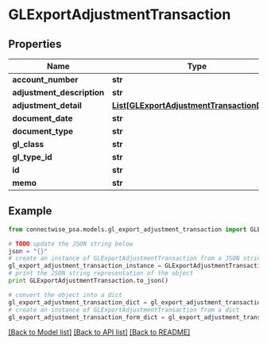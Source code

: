 # GLExportAdjustmentTransaction


## Properties
Name | Type | Description | Notes
------------ | ------------- | ------------- | -------------
**account_number** | **str** |  | [optional] 
**adjustment_description** | **str** |  | [optional] 
**adjustment_detail** | [**List[GLExportAdjustmentTransactionDetail]**](GLExportAdjustmentTransactionDetail.md) |  | [optional] 
**document_date** | **str** |  | [optional] 
**document_type** | **str** |  | [optional] 
**gl_class** | **str** |  | [optional] 
**gl_type_id** | **str** |  | [optional] 
**id** | **str** |  | [optional] 
**memo** | **str** |  | [optional] 

## Example

```python
from connectwise_psa.models.gl_export_adjustment_transaction import GLExportAdjustmentTransaction

# TODO update the JSON string below
json = "{}"
# create an instance of GLExportAdjustmentTransaction from a JSON string
gl_export_adjustment_transaction_instance = GLExportAdjustmentTransaction.from_json(json)
# print the JSON string representation of the object
print GLExportAdjustmentTransaction.to_json()

# convert the object into a dict
gl_export_adjustment_transaction_dict = gl_export_adjustment_transaction_instance.to_dict()
# create an instance of GLExportAdjustmentTransaction from a dict
gl_export_adjustment_transaction_form_dict = gl_export_adjustment_transaction.from_dict(gl_export_adjustment_transaction_dict)
```
[[Back to Model list]](../README.md#documentation-for-models) [[Back to API list]](../README.md#documentation-for-api-endpoints) [[Back to README]](../README.md)


